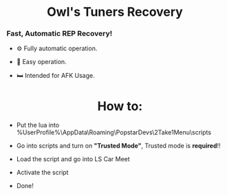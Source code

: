  <h1 align="center">Owl's Tuners Recovery</h1>
<h3 align="left">Fast, Automatic REP Recovery!</h3>

- ⚙️ Fully automatic operation.

- 📖 Easy operation.

- 🛏️ Intended for AFK Usage.


  <h1 align="center">How to: </h1>
- Put the lua into %UserProfile%\AppData\Roaming\PopstarDevs\2Take1Menu\scripts

- Go into scripts and turn on **"Trusted Mode"**, Trusted mode is **required**!!

- Load the script and go into LS Car Meet

- Activate the script

- Done!
